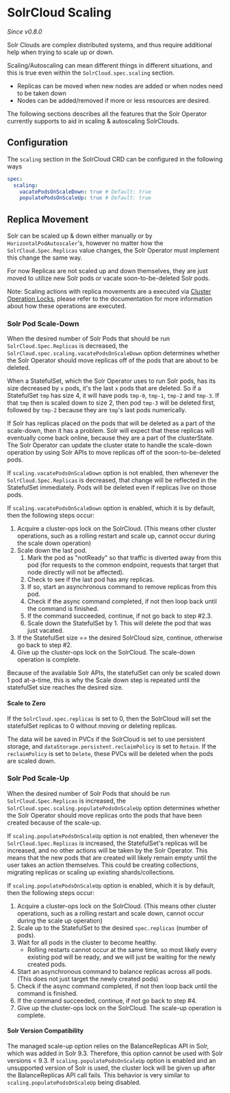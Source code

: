 <!--
    Licensed to the Apache Software Foundation (ASF) under one or more
    contributor license agreements.  See the NOTICE file distributed with
    this work for additional information regarding copyright ownership.
    The ASF licenses this file to You under the Apache License, Version 2.0
    the "License"); you may not use this file except in compliance with
    the License.  You may obtain a copy of the License at

        http://www.apache.org/licenses/LICENSE-2.0

    Unless required by applicable law or agreed to in writing, software
    distributed under the License is distributed on an "AS IS" BASIS,
    WITHOUT WARRANTIES OR CONDITIONS OF ANY KIND, either express or implied.
    See the License for the specific language governing permissions and
    limitations under the License.
 -->

# SolrCloud Scaling
_Since v0.8.0_

Solr Clouds are complex distributed systems, and thus require additional help when trying to scale up or down.

Scaling/Autoscaling can mean different things in different situations, and this is true even within the `SolrCloud.spec.scaling` section.
- Replicas can be moved when new nodes are added or when nodes need to be taken down
- Nodes can be added/removed if more or less resources are desired.

The following sections describes all the features that the Solr Operator currently supports to aid in scaling & autoscaling SolrClouds.

## Configuration

The `scaling` section in the SolrCloud CRD can be configured in the following ways

```yaml
spec:
  scaling:
    vacatePodsOnScaleDown: true # Default: true
    populatePodsOnScaleUp: true # Default: true
```

## Replica Movement

Solr can be scaled up & down either manually or by `HorizontalPodAutoscaler`'s, however no matter how the `SolrCloud.Spec.Replicas` value
changes, the Solr Operator must implement this change the same way.

For now Replicas are not scaled up and down themselves, they are just moved to utilize new Solr pods or vacate soon-to-be-deleted Solr pods.

Note: Scaling actions with replica movements are a executed via [Cluster Operation Locks](cluster-operations.md), please refer to the documentation for more information about how these operations are executed.

### Solr Pod Scale-Down

When the desired number of Solr Pods that should be run `SolrCloud.Spec.Replicas` is decreased,
the `SolrCloud.spec.scaling.vacatePodsOnScaleDown` option determines whether the Solr Operator should move replicas
off of the pods that are about to be deleted.

When a StatefulSet, which the Solr Operator uses to run Solr pods, has its size decreased by `x` pods, it's the last
`x` pods that are deleted. So if a StatefulSet `tmp` has size 4, it will have pods `tmp-0`, `tmp-1`, `tmp-2` and `tmp-3`.
If that `tmp` then is scaled down to size 2, then pod `tmp-3` will be deleted first, followed by `tmp-2` because they are `tmp`'s last pods numerically.

If Solr has replicas placed on the pods that will be deleted as a part of the scale-down, then it has a problem.
Solr will expect that these replicas will eventually come back online, because they are a part of the clusterState.
The Solr Operator can update the cluster state to handle the scale-down operation by using Solr APIs
to move replicas off of the soon-to-be-deleted pods.

If `scaling.vacatePodsOnScaleDown` option is not enabled, then whenever the `SolrCloud.Spec.Replicas` is decreased,
that change will be reflected in the StatefulSet immediately.
Pods will be deleted even if replicas live on those pods.

If `scaling.vacatePodsOnScaleDown` option is enabled, which it is by default, then the following steps occur:
1. Acquire a cluster-ops lock on the SolrCloud. (This means other cluster operations, such as a rolling restart and scale up, cannot occur during the scale down operation)
1. Scale down the last pod.
   1. Mark the pod as "notReady" so that traffic is diverted away from this pod (for requests to the common endpoint, requests that target that node directly will not be affected).
   1. Check to see if the last pod has any replicas.
   1. If so, start an asynchronous command to remove replicas from this pod.
   1. Check if the async command completed, if not then loop back until the command is finished.
   1. If the command succeeded, continue, if not go back to step #2.3.
   1. Scale down the StatefulSet by 1. This will delete the pod that was just vacated.
1. If the StatefulSet size == the desired SolrCloud size, continue, otherwise go back to step #2.
1. Give up the cluster-ops lock on the SolrCloud. The scale-down operation is complete.

Because of the available Solr APIs, the statefulSet can only be scaled down 1 pod at-a-time,
this is why the Scale down step is repeated until the statefulSet size reaches the desired size.

#### Scale to Zero

If the `SolrCloud.spec.replicas` is set to 0, then the SolrCloud will set the statefulSet replicas to 0 without moving or deleting replicas.

The data will be saved in PVCs if the SolrCloud is set to use persistent storage, and `dataStorage.persistent.reclaimPolicy` is set to `Retain`.
If the `reclaimPolicy` is set to `Delete`, these PVCs will be deleted when the pods are scaled down.

### Solr Pod Scale-Up

When the desired number of Solr Pods that should be run `SolrCloud.Spec.Replicas` is increased,
the `SolrCloud.spec.scaling.populatePodsOnScaleUp` option determines whether the Solr Operator should move replicas
onto the pods that have been created because of the scale-up.

If `scaling.populatePodsOnScaleUp` option is not enabled, then whenever the `SolrCloud.Spec.Replicas` is increased,
the StatefulSet's replicas will be increased, and no other actions will be taken by the Solr Operator.
This means that the new pods that are created will likely remain empty until the user takes an action themselves.
This could be creating collections, migrating replicas or scaling up existing shards/collections.

If `scaling.populatePodsOnScaleUp` option is enabled, which it is by default, then the following steps occur:
1. Acquire a cluster-ops lock on the SolrCloud. (This means other cluster operations, such as a rolling restart and scale down, cannot occur during the scale up operation)
1. Scale up to the StatefulSet to the desired `spec.replicas` (number of pods).
1. Wait for all pods in the cluster to become healthy.
   * Rolling restarts cannot occur at the same time, so most likely every existing pod will be ready, and we will just be waiting for the newly created pods.
1. Start an asynchronous command to balance replicas across all pods. (This does not just target the newly created pods)
1. Check if the async command completed, if not then loop back until the command is finished.
1. If the command succeeded, continue, if not go back to step #4.
1. Give up the cluster-ops lock on the SolrCloud. The scale-up operation is complete.


#### Solr Version Compatibility

The managed scale-up option relies on the BalanceReplicas API in Solr, which was added in Solr 9.3.
Therefore, this option cannot be used with Solr versions < 9.3.
If `scaling.populatePodsOnScaleUp` option is enabled and an unsupported version of Solr is used, the cluster lock will
be given up after the BalanceReplicas API call fails.
This behavior is very similar to `scaling.populatePodsOnScaleUp` being disabled.
